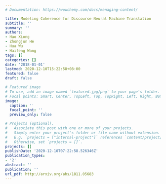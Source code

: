 ```yaml
---
# Documentation: https://wowchemy.com/docs/managing-content/

title: Modeling Coherence for Discourse Neural Machine Translation
subtitle: ''
summary: ''
authors:
- Hao Xiong
- Zhongjun He
- Hua Wu
- Haifeng Wang
tags: []
categories: []
date: '2018-01-01'
lastmod: 2020-12-10T15:22:58+08:00
featured: false
draft: false

# Featured image
# To use, add an image named `featured.jpg/png` to your page's folder.
# Focal points: Smart, Center, TopLeft, Top, TopRight, Left, Right, BottomLeft, Bottom, BottomRight.
image:
  caption: ''
  focal_point: ''
  preview_only: false

# Projects (optional).
#   Associate this post with one or more of your projects.
#   Simply enter your project's folder or file name without extension.
#   E.g. `projects = ["internal-project"]` references `content/project/deep-learning/index.md`.
#   Otherwise, set `projects = []`.
projects: []
publishDate: '2020-12-10T07:22:58.526346Z'
publication_types:
- '2'
abstract: ''
publication: ''
url_pdf: http://arxiv.org/abs/1811.05683
---
```

